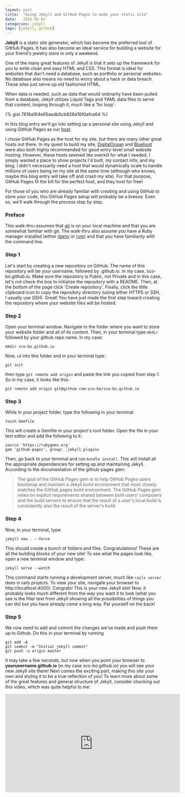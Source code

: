 ```yaml
---
layout: post
title:  "Using Jekyll and GitHub Pages to make your static site"
date:   2016-06-05
categories: jekyll
tags: [jekyll, github]
---
```


**Jekyll** is a static site generator, which has become the preferred tool of GitHub Pages. It has also become an ideal service for building a website for your friend's jewelry store in only a weekend. 

One of the many great features of Jekyll is that it sets up the framework for you to write clean and easy HTML and CSS. This format is ideal for websites that don't need a database, such as portfolio or personal websites. No database also means no need to worry about a hack or data breach. These sites just serve up old fashioned HTML. 

When data is needed, such as data that would ordinarily have been pulled from a database, Jekyll utilizes Liquid Tags and YAML data files to serve that content, looping through it, much like a 'for loop':

{% gist 7616a164e65aedb5cb826d16f0afce64 %}

In this blog entry we'll  go into setting up a personal site using Jekyll and using GitHub Pages as our [host](https://en.wikipedia.org/wiki/Web_hosting_service). 

I chose GitHub Pages as the host for my site, but there are many other great hosts out there. In my quest to build my site, [DigitalOcean](https://www.digitalocean.com/) and [Bluehost](https://www.bluehost.com/) were also both highly recommended for good entry-level small website hosting. However, these hosts seemed like overkill for what I needed. I simply wanted a place to show projects I'd built, my contact info, and my blog. I didn't necessarily need a host that would dynamically scale to handle millions of users being on my site at the same time (although who knows, maybe this blog entry will take off and crash my site). For that purpose, GitHub Pages fit the bill for the perfect host, and they host for free! 

For those of you who are already familiar with creating and using GitHub to store your code, this GitHub Pages setup will probably be a breeze. Even so, we'll walk through the process step by step. 

### Preface
This walk-thru assumes that [git](https://git-scm.com/) is on your local machine and that you are somewhat familiar with git. The walk-thru also assume you have a Ruby manager installed (either [rbenv](https://github.com/rbenv/rbenv) or [rvm](https://rvm.io/)) and that you have familiarity with the command line. 

### Step 1
Let's start by creating a new repository on GitHub. The name of this repository will be your username, followed by .github.io. In my case, sco-bo.github.io. Make sure the repository is Public, not Private and in this case, let's not check the box to initialize the repository with a README. Then, at the bottom of the page click 'Create repository'. Finally, click the little clipboard icon to copy the repository directory (using either HTTPS or SSH, I usually use SSH). Great! You have just made the first step toward creating the repository where your website files will be hosted. 

### Step 2
Open your terminal window. Navigate to the folder where you want to store your website folder and all of its content. Then, in your terminal type `mkdir` followed by your github repo name. In my case: 

    mkdir sco-bo.github.io

Now, `cd` into this folder and in your terminal type: 
	
    git init

then type `git remote add origin` and paste the link you copied from step 1. So in my case, it looks like this: 

    git remote add origin git@github.com:sco-bo/sco-bo.github.io

### Step 3
While in your project folder, type the following in your terminal: 

    touch Gemfile

This will create a Gemfile in your project's root folder. Open the file in your text editor and add the following to it: 

    source 'https://rubygems.org'
    gem 'github-pages', group: :jekyll_plugins
 
Then, go back to your terminal and run `bundle install`. This will install all the appropriate dependencies for setting up and maintaining Jekyll. According to the documentation of the github-pages gem: 

> The goal of the GitHub Pages gem is to help GitHub Pages users bootstrap and maintain a Jekyll build environment that most closely matches the GitHub pages build environment. The GitHub Pages gem relies on explicit requirements shared between both users' computers and the build servers to ensure that the result of a user's local build is consistently also the result of the server's build.

### Step 4
Now, in your terminal, type: 

    jekyll new . --force

This should create a bunch of folders and files. Congratulations! These are all the building blocks of your new site! To see what the pages look like, open a new terminal window and type: 

    jekyll serve --watch

This command starts running a development server, much like `rails server` does in rails projects. To view your site, navigate your browser to http://localhost:4000/. Congrats! This is your new Jekyll site! Now, it probably looks much different from the way you want it to look (what you see is the filler text from Jekyll showing all the possibilities of things you can do) but you have already come a long way. Pat yourself on the back! 

### Step 5
We now need to add and commit the changes we've made and push them up to Github. Do this in your terminal by running 

    git add -A
    git commit -m "Initial jekyll commit"
    git push -u origin master 

It may take a few seconds, but now when you point your browser to **yourusername.github.io** (in my case sco-bo.github.io) you will see your new Jekyll site there! Next comes the exciting part, making this site your own and styling it to be a true reflection of you! To learn more about some of the great features and general structure of Jekyll, consider checking out this video, which was quite helpful to me: 

<iframe width="560" height="315" src="https://www.youtube.com/embed/qJQNJcm-edk" frameborder="0" allowfullscreen></iframe>